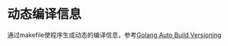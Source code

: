 # 动态编译信息
通过makefile使程序生成动态的编译信息，参考[Golang Auto Build Versioning](http://www.atatus.com/blog/golang-auto-build-versioning/)

